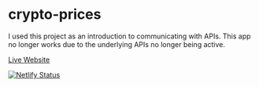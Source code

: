 # crypto-prices

I used this project as an introduction to communicating with APIs. This app no longer works due to the underlying APIs no longer being active.

[Live Website](https://latest-crypto-prices.netlify.app/)

[![Netlify Status](https://api.netlify.com/api/v1/badges/452ba2b8-5f2b-4fc6-80f4-da9de9e9a9b0/deploy-status)](https://app.netlify.com/sites/latest-crypto-prices/deploys)
